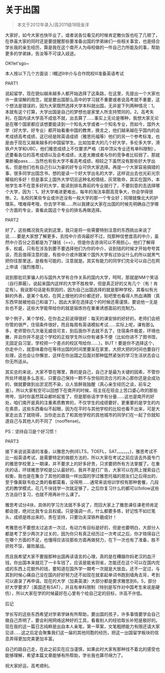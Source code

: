 
# 关于出国  

> 本文于2012年录入/高2011级18班金洋  



大家好，如今大家也快毕业了，或者说各位看见的时候肯定散伙饭也吃了几顿了，在恭喜大家的同时还是要提醒那些要准备出国的学弟妹们一些相关事宜，也是结合学长我的亲生经历，算是我在这个南开人为母校做的一件自己力所能及的事，帮助更多的学弟妹，告汝等不可误入歧途。

OK!let'sgo~

本人按以下几个方面谈：I概述II中介与合作院校III准备英语考试

PART1

说起留学，现在貌似越来越多人都开始选择了这条路，在这里，先提出一个大家也许一直误解的观念，就是要出国那么高中的学习就不重要或者说高考就不重要，这个想法是错误的，因为大家既然选择大学本科就出国，无非是下列两种情况：1。本就有这个打算，大学出国是自己的梦想也是家里人所支持赞同的。2。高考失利，在国内读大学高不成低不就，出去算了……事实上无论是哪种，我想大家无论是在哪个国家都应该想要能读到一个知名大学或者一个知名专业，而如今，国外大学（好大学，好专业）都开始看重中国的教育，换言之，他们越来越在乎国内的会考成绩高考成绩，这已经是除英语成绩（雅思托福等）他们的另一个参考标准，也是由于现在又越来越多的中国留学生。比如加拿大的几个好大学，多伦多大学，滑铁卢大学和UBC，他们雅思成绩上不仅要求严格（其中顶尖专业还有单科限制），还要看各位的高考成绩以及会考成绩，太差太撇或者与你的竞争者比较弱了，那就果断被pass……当然也有些大学不看高考成绩，相较之下虽然没有那些好大学出名，但是他们也有自己引以为豪的好专业可供大家选择。再提一个大家容易搞错的事，很多同学出国念书，想的是读一个好大学出名的大学，这样说出去也光彩光宗耀祖的多好！但是事实上国外大学切忌这种名校情结，灰常致命，其实在国外，本地学生本不在意多好的大学，能读到排名靠前的专业就行了，不要刻意的去选择哪个大学，因为：1。好大学难进更难出，每年的淘汰率颇高竞争大，你会学得很惨。2。名校的某些专业或许还没有一般大学的那一个专业好；同理就像北大的护理系，嘿难得考哦，你去学不嘛……所以我建议大家在出国的时候先明确自己学哪个方面的专业，查看此国这个专业的排名再做选择。

PART2

好了，这些概况我先说到这里，我只是将一些需要特别注意的东西挑出来说了说……要是大家想了解更多，去找中介咨询最好不过，找那种信誉度高的中介，虽然中介百分之百都是为了赚钱（==），但是你去咨询可以不用担心，他们了解得多，权威，只有在涉及到要不要选择他们为你的中介，谈到钱的时候才开始夸夸其谈，而且值得注意的是，有些中介或许跟某个国外大学有过协议什么的所以就黑气把你往那里送，是极有可能的，注意就是。其实有能力的同学们完全可以自己在网上申请（强烈推荐）。

说到那批坑爹骗人的与国外大学有合作关系的国内大学，呵呵，那就是NM个笑话（自行屏蔽）。说起来国内这样的大学不胜枚举，但是真正好的又有几个（有！肯定有）。我说那句话是有原因的，因为自己出国选择的就是那种学校，其看似有光鲜的外表，是某个名校，在网上搜他的评价都还好，贴吧里也看得人热血沸腾（真东西早就被他自己和谐了）。因此大家在选择这个的时候还需谨慎，要说他一无是处也不是，这些大学能带给你的就是锻炼你在重重诱惑面前的克制力。

举个例子，某个学校，在你去之前说得很好：每天的课安排的好好的，老师们会把你管的很严，住宿条件很好，而且每周有英语模拟考试……实际上呢，课有那么多，老师管你几次毫无威信可言，到后面你不去就不去了，住宿条件极差，环境也撇，并且你并不是这个学校的正规学生所以你有诸多不便（比如你进不了图书馆，无固定自习室，学校把一个差点的校区甩给你……）。BUT！要是你不选择这个，你走中介，就意味着你在等待出国的时间里要呆在家里，大把大把的时间也要自行处理，这也会让你懈怠，这样在你出国之后面对那种猛然紧张的学习生活状态会让你无所适从。

其实总的来说，大家不管在哪里，靠的是自己，自己才是最为关键的因素，不管你所处环境是多么恶劣，只要自己保持一颗不与世俗同流合污的决心那你还是会成功的，做就要做到出淤泥而不染，众人皆醉我独醒（真心亲生经历之谈，前车之鉴）。所以大家有空可以回想下在南开的时候，班主任在班会上苦口婆心吹的那些垮垮，当时你虽然耳朵都听起茧了，但是那些话字字有分量……这也是南开的好处，咱们南开是真的注重素质教育的，不仅学生的成绩要好，更重要的是学生的内在素质，这些东西看似不起眼，因为在平时与其他学校的比较也看不出来，可是大家走出去了就晓得，当你走出去了和其他学校的其他城市的同学们在一起了你就知道自己与其他人的不同了（nooffense)。

PS：坚持自习是个好习惯！



PART3

接下来说说英语的准备，以雅思为例(IELTS，TOEFL，SAT。。。。。。)，雅思考试不比一般英语考试，是需要特定的做题方法的，所以大家在考试之前应该去外面专门的雅思学校里上一期课，并不要求上的好多好贵，只求要把所有方法掌握了。在重庆的话，环球雅思学校是公认最好的，我并不是打广告，大家可以在网上搜索自己权衡，我也是在集合了其他的跟我一样出国的学过雅思托福的朋友们之后得出的，至于像美联韦伯之类的看都莫看，没得用……通常来说培训学校有那种套餐，几段式的教学模式，花几千块钱学一次就足够了，之后你复习什么的都可以follow这些方法自行复习，也就不用再补什么课了。

雅思考试分4块，具体的学习方法就不多说了，而回大家上了雅思课任课老师肯定都会提，绝对比我专业且权威。只是强调一点，什么都要多练，好记性不如烂笔头，成绩是练出来的，贵在坚持，只要功夫深铁杵磨成针！

考雅思也不要想太过追求一次过，有动力有目标是好的，但是也要明白，大部分人都是考了至少两次才过关的，因为你只有真正经历过一次考试之后，你才晓得自己在哪个方面的不足，也懂得应该往那些方面再做努力，在下一次也有了准备，胜不骄败不馁，屡败屡战。

而且我希望大家不要报那种出国再读语言的心理，真的是在糟蹋你妈老汉的血汗钱，你出国本来就花了一卡车钱了，应该是能省则省，怎能还在这个可以在国内完成的东西上花额外的钱，要知道在国外学一期考一次就是大放血，还不一定过，与其到时候心痛自己没在国内好好努力还不如现在就拿起单词书跑到墙角去背，考到可以直录了再申请。现在的大学（加美英澳）大部分都是要求雅思到6。5，部分好大学要求7（美国还有SAT），并且有单科限制（特别是写作对中国考生来说是硬伤），所以大家在学的时候最好在心里有个给自己定的目标，许高不许低。

后记

学长写的这些东西希望对学弟学妹有所帮助，要出国的孩子，许多事情要学会自己做自己弄明了，要会利用网络这种好的工具，看看别人的经验取长补短是极好的。现在我的这一篇日志纯粹是出自本人亲笔，第一草案，文笔粗陋能力有限还请大家见谅……这之后定会聚集我们这一届的其他同胞的经历，把这一出国留学板块的信息弄得更加完美更加丰富。

自己的路自己走，在此之前实在应当谨慎，如果此时大家有那种找不着北的感受也能够理解，希望本篇文章能够有所帮助，学长我也算尽绵力了。

祝大家好运，高考顺利。



